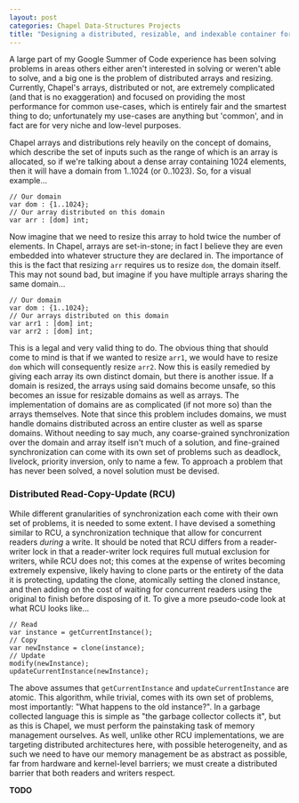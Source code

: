 ```yaml
---
layout: post
categories: Chapel Data-Structures Projects
title: "Designing a distributed, resizable, and indexable container for Chapel"
---
```


A large part of my Google Summer of Code experience has been solving problems
in areas others either aren't interested in solving or weren't able to solve,
and a big one is the problem of distributed arrays and resizing. Currently,
Chapel's arrays, distributed or not, are extremely complicated (and that is
no exaggeration) and focused on providing the most performance for common
use-cases, which is entirely fair and the smartest thing to do; unfortunately
my use-cases are anything but 'common', and in fact are for very niche and
low-level purposes.

Chapel arrays and distributions rely heavily on the concept of domains, which
describe the set of inputs such as the range of which is an array is allocated,
so if we're talking about a dense array containing 1024 elements, then it will
have a domain from 1..1024 (or 0..1023). So, for a visual example...

```chpl
// Our domain
var dom : {1..1024};
// Our array distributed on this domain
var arr : [dom] int;
```

Now imagine that we need to resize this array to hold twice the number of elements.
In Chapel, arrays are set-in-stone; in fact I believe they are even embedded into
whatever structure they are declared in. The importance of this is the fact that
resizing `arr` requires us to resize `dom`, the domain itself. This may not sound
bad, but imagine if you have multiple arrays sharing the same domain...

```chpl
// Our domain
var dom : {1..1024};
// Our arrays distributed on this domain
var arr1 : [dom] int;
var arr2 : [dom] int;
```

This is a legal and very valid thing to do. The obvious thing that should come to
mind is that if we wanted to resize `arr1`, we would have to resize `dom` which
will consequently resize `arr2`. Now this is easily remedied by giving each array
its own distinct domain, but there is another issue. If a domain is resized, the
arrays using said domains become unsafe, so this becomes an issue for resizable
domains as well as arrays. The implementation of domains are as complicated
(if not more so) than the arrays themselves. Note that since this problem includes
domains, we must handle domains distributed across an entire cluster as well as
sparse domains. Without needing to say much, any coarse-grained synchronization
over the domain and array itself isn't much of a solution, and fine-grained synchronization
can come with its own set of problems such as deadlock, livelock, priority inversion,
only to name a few. To approach a problem that has never been solved, a novel
solution must be devised.

### Distributed Read-Copy-Update (RCU)

While different granularities of synchronization each come with their own set
of problems, it is needed to some extent. I have devised a something similar to
RCU, a synchronization technique that allow for concurrent readers *during* a write.
It should be noted that RCU differs from a reader-writer lock in that a reader-writer
lock requires full mutual exclusion for writers, while RCU does not; this comes
at the expense of writes becoming extremely expensive, likely having to clone parts
or the entirety of the data it is protecting, updating the clone, atomically setting
the cloned instance, and then adding on the cost of waiting for concurrent readers
using the original to finish before disposing of it. To give a more pseudo-code
look at what RCU looks like...

```chpl
// Read
var instance = getCurrentInstance();
// Copy
var newInstance = clone(instance);
// Update
modify(newInstance);
updateCurrentInstance(newInstance);
```

The above assumes that `getCurrentInstance` and `updateCurrentInstance` are
atomic. This algorithm, while trivial, comes with its own set of problems, most
importantly: "What happens to the old instance?". In a garbage collected language
this is simple as "the garbage collector collects it", but as this is Chapel, we
must perform the painstaking task of memory management ourselves. As well, unlike
other RCU implementations, we are targeting distributed architectures here, with
possible heterogeneity, and as such we need to have our memory management be as
abstract as possible, far from hardware and kernel-level barriers; we must create
a distributed barrier that both readers and writers respect.

**TODO**
